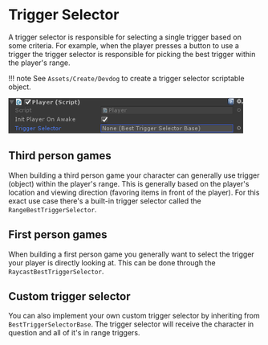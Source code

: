 # Trigger Selector

A trigger selector is responsible for selecting a single trigger based on some criteria. For example, when the player presses a button to use a trigger the trigger selector is responsible for picking the best trigger within the player's range.

!!! note
	See `Assets/Create/Devdog` to create a trigger selector scriptable object.

![](Assets/TriggerSelector.png)

## Third person games

When building a third person game your character can generally use trigger (object) within the player's range. This is generally based on the player's location and viewing direction (favoring items in front of the player). For this exact use case there's a built-in trigger selector called the `RangeBestTriggerSelector`.

## First person games

When building a first person game you generally want to select the trigger your player is directly looking at. This can be done through the `RaycastBestTriggerSelector`.

## Custom trigger selector

You can also implement your own custom trigger selector by inheriting from `BestTriggerSelectorBase`. The trigger selector will receive the character in question and all of it's in range triggers.